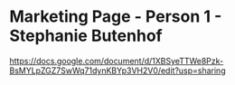 # Marketing Page - Person 1 - Stephanie Butenhof

https://docs.google.com/document/d/1XBSyeTTWe8Pzk-BsMYLpZGZ7SwWq71dynKBYp3VH2V0/edit?usp=sharing
